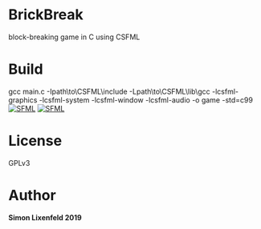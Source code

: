 # BrickBreak
block-breaking game in C using CSFML
# Build 
gcc main.c -Ipath\to\CSFML\include -Lpath\to\CSFML\lib\gcc  -lcsfml-graphics -lcsfml-system -lcsfml-window -lcsfml-audio -o game -std=c99
</br>
[![SFML](https://img.shields.io/badge/SFML%20--brightgreen.svg?style=flat-square)](https://www.sfml-dev.org/download/csfml/)
[![SFML](https://img.shields.io/badge/gcc%20--brightred.svg?style=flat-square)](https://gcc.gnu.org/)
# License
GPLv3
# Author
**Simon Lixenfeld 2019**
